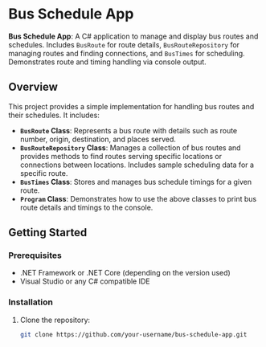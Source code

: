 # Bus Schedule App

**Bus Schedule App**: A C# application to manage and display bus routes and schedules. Includes `BusRoute` for route details, `BusRouteRepository` for managing routes and finding connections, and `BusTimes` for scheduling. Demonstrates route and timing handling via console output.

## Overview

This project provides a simple implementation for handling bus routes and their schedules. It includes:

- **`BusRoute` Class**: Represents a bus route with details such as route number, origin, destination, and places served.
- **`BusRouteRepository` Class**: Manages a collection of bus routes and provides methods to find routes serving specific locations or connections between locations. Includes sample scheduling data for a specific route.
- **`BusTimes` Class**: Stores and manages bus schedule timings for a given route.
- **`Program` Class**: Demonstrates how to use the above classes to print bus route details and timings to the console.

## Getting Started

### Prerequisites

- .NET Framework or .NET Core (depending on the version used)
- Visual Studio or any C# compatible IDE

### Installation

1. Clone the repository:
   ```sh
   git clone https://github.com/your-username/bus-schedule-app.git
